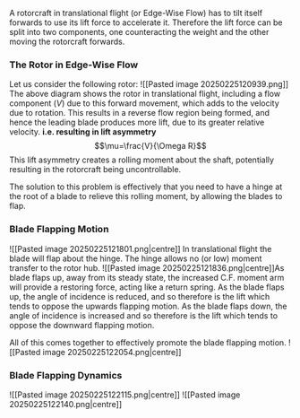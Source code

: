 A rotorcraft in translational flight (or Edge-Wise Flow) has to tilt itself forwards to use its lift force to accelerate it.
Therefore the lift force can be split into two components, one counteracting the weight and the other moving the rotorcraft forwards.

### The Rotor in Edge-Wise Flow
Let us consider the following rotor:
![[Pasted image 20250225120939.png]]
The above diagram shows the rotor in translational flight, including a flow component ($V$) due to this forward movement, which adds to the velocity due to rotation.
This results in a reverse flow region being formed, and hence the leading blade produces more lift, due to its greater relative velocity.
**i.e. resulting in lift asymmetry**
$$\mu=\frac{V}{\Omega R}$$
This lift asymmetry creates a rolling moment about the shaft, potentially resulting in the rotorcraft being uncontrollable.

The solution to this problem is effectively that you need to have a hinge at the root of a blade to relieve this rolling moment, by allowing the blades to flap.
### Blade Flapping Motion
![[Pasted image 20250225121801.png|centre]]
In translational flight the blade will flap about the hinge.
The hinge allows no (or low) moment transfer to the rotor hub.
![[Pasted image 20250225121836.png|centre]]As blade flaps up, away from its steady state, the increased C.F. moment arm will provide a restoring force, acting like a return spring.
As the blade flaps up, the angle of incidence is reduced, and so therefore is the lift which tends to oppose the upwards flapping motion.
As the blade flaps down, the angle of incidence is increased and so therefore is the lift which tends to oppose the downward flapping motion.

All of this comes together to effectively promote the blade flapping motion.
![[Pasted image 20250225122054.png|centre]]
### Blade Flapping Dynamics
![[Pasted image 20250225122115.png|centre]]
![[Pasted image 20250225122140.png|centre]]

